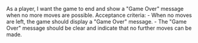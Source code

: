 As a player, I want the game to end and show a "Game Over" message when no more moves are possible.
    Acceptance criteria:
    - When no moves are left, the game should display a "Game Over" message.
    - The "Game Over" message should be clear and indicate that no further moves can be made.